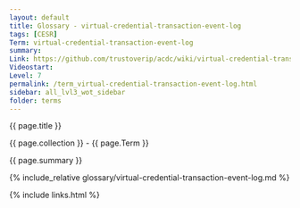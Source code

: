 ```yaml
---
layout: default
title: Glossary - virtual-credential-transaction-event-log
tags: [CESR]
Term: virtual-credential-transaction-event-log
summary: 
Link: https://github.com/trustoverip/acdc/wiki/virtual-credential-transaction-event-log.md
Videostart: 
Level: 7
permalink: /term_virtual-credential-transaction-event-log.html
sidebar: all_lvl3_wot_sidebar
folder: terms
---
```


{{ page.title }}

{{ page.collection }} - {{ page.Term }}

   {{ page.summary }}

{% include_relative glossary/virtual-credential-transaction-event-log.md %}

 {% include links.html %} 
